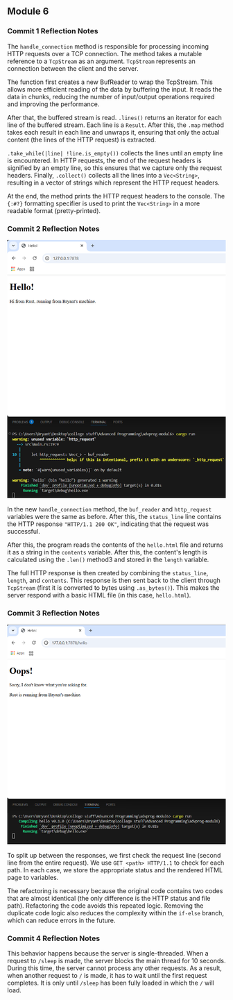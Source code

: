 ## Module 6
### Commit 1 Reflection Notes
The `handle_connection` method is responsible for processing incoming HTTP requests over a TCP connection. The method takes a mutable reference to a `TcpStream` as an argument. `TcpStream` represents an connection between the client and the server.

The function first creates a new BufReader to wrap the TcpStream. This allows more efficient reading of the data by buffering the input. It reads the data in chunks, reducing the number of input/output operations required and improving the performance.

After that, the buffered stream is read. `.lines()` returns an iterator for each line of the buffered stream. Each line is a `Result`. After this, the `.map` method takes each result in each line and unwraps it, ensuring that only the actual content (the lines of the HTTP request) is extracted.

`.take_while(|line| !line.is_empty())` collects the lines until an empty line is encountered. In HTTP requests, the end of the request headers is signified by an empty line, so this ensures that we capture only the request headers. Finally, `.collect()` collects all the lines into a `Vec<String>`, resulting in a vector of strings which represent the HTTP request headers.

At the end, the method prints the HTTP request headers to the console. The `{:#?}` formatting specifier is used to print the `Vec<String>` in a more readable format (pretty-printed).

### Commit 2 Reflection Notes
![Commit 2 screenshot](commit2.png)

In the new `handle_connection` method, the `buf_reader` and `http_request` variables were the same as before. After this, the `status_line` line contains the HTTP response `"HTTP/1.1 200 OK"`, indicating that the request was successful.

After this, the program reads the contents of the `hello.html` file and returns it as a string in the `contents` variable. After this, the content's length is calculated using the `.len()` method3 and stored in the `length` variable.

The full HTTP response is then created by combining the `status_line`, `length`, and `contents`. This response is then sent back to the client through `TcpStream` (first it is converted to bytes using `.as_bytes()`). This makes the server respond with a basic HTML file (in this case, `hello.html`).

### Commit 3 Reflection Notes
![Commit 3 screenshot](commit3.png)

To split up between the responses, we first check the request line (second line from the entire request). We use `GET <path> HTTP/1.1` to check for each path. In each case, we store the appropriate status and the rendered HTML page to variables.

The refactoring is necessary because the original code contains two codes that are almost identical (the only difference is the HTTP status and file path). Refactoring the code avoids this repeated logic. Removing the duplicate code logic also reduces the complexity within the `if-else` branch, which can reduce errors in the future.

### Commit 4 Reflection Notes
This behavior happens because the server is single-threaded. When a request to `/sleep` is made, the server blocks the main thread for 10 seconds. During this time, the server cannot process any other requests. As a result, when another request to `/` is made, it has to wait until the first request completes. It is only until `/sleep` has been fully loaded in which the `/` will load.
